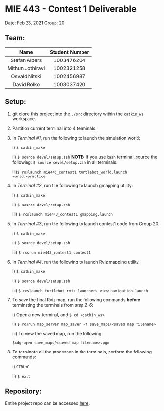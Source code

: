 # MIE 443 - Contest 1 Deliverable

Date: Feb 23, 2021
Group: 20

## Team:

|       Name       | Student Number |
|:----------------:|:--------------:|
|   Stefan Albers  |   1003476204   |
| Mithun Jothiravi |   1002321258   |
|   Osvald Nitski  |   1002456987   |
|    David Rolko   |   1003037420   |

## Setup:
1. git clone this project into the `./src` directory within the `catkin_ws` workspace.

2. Partition current terminal into 4 terminals.

3. In *Terminal #1*, run the following to launch the simulation world:

    i) `$ catkin_make`
    
    ii) `$ source devel/setup.zsh`
    **NOTE:** If you use `bash` terminal, source the following: `$ source devel/setup.zsh` in all terminals.

    iii)`$ roslaunch mie443_contest1 turtlebot_world.launch world:=practice`

4. In *Terminal #2*, run the following to launch gmapping utility:

    i) `$ catkin_make`

    ii) `$ source devel/setup.zsh`

    iii) `$ roslaunch mie443_contest1 gmapping.launch`

5. In *Terminal #3*, run the following to launch contest1 code from Group 20.

    i) `$ catkin_make`

    ii) `$ source devel/setup.zsh`

    iii) `$ rosrun mie443_contest1 contest1`

6. In *Terminal #4*, run the following to launch Rviz mapping utility. 

    i) `$ catkin_make`

    ii) `$ source devel/setup.zsh`

    iii) `$ roslaunch turtlebot_rviz_launchers view_navigation.launch`

7. To save the final Rviz map, run the following commands **before** terminating the terminals from *step 2-6*:

    i) Open a new terminal, and `$ cd <catkin_ws>`

    ii) `$ rosrun map_server map_saver -f save_maps/<saved map filename>`
    
    iii) To view the saved map, run the following:

    `$xdg-open save_maps/<saved map filename>.pgm`

8. To terminate all the processes in the terminals, perform the following commands:

    i) `CTRL+C`

    ii) `$ exit`

## Repository:

Entire project repo can be accessed [here](https://github.com/OsvaldN/MIE443_Contest1/tree/main).

